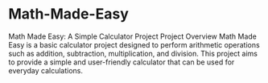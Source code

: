 # Math-Made-Easy
Math Made Easy: A Simple Calculator Project  Project Overview  Math Made Easy is a basic calculator project designed to perform arithmetic operations such as addition, subtraction, multiplication, and division. This project aims to provide a simple and user-friendly calculator that can be used for everyday calculations.
